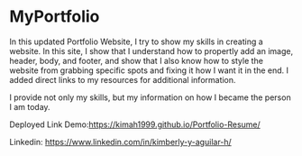 # MyPortfolio
In this updated Portfolio Website, I try to show my skills in creating a website. In this site, I show that I understand how to propertly add an image, header, body, and footer, and show that I also know how to style the website from grabbing specific spots and fixing it how I want it in the end. I added direct links to my resources for additional information.

I provide not only my skills, but my information on how I became the person I am today. 

Deployed Link Demo:https://kimah1999.github.io/Portfolio-Resume/


Linkedin: https://www.linkedin.com/in/kimberly-y-aguilar-h/
